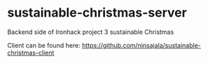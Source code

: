 # sustainable-christmas-server
 Backend side of Ironhack project 3 sustainable Christmas
 
 Client can be found here: https://github.com/ninsajala/sustainable-christmas-client
